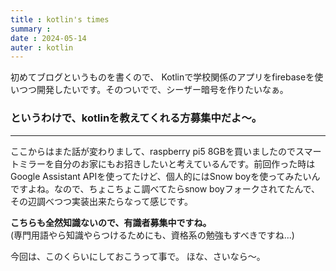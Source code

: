 ```yaml
---
title : kotlin's times
summary : 
date : 2024-05-14
auter : kotlin
---
```

初めてブログというものを書くので、
Kotlinで学校関係のアプリをfirebaseを使いつつ開発したいです。そのついでで、シーザー暗号を作りたいなぁ。

### というわけで、kotlinを教えてくれる方募集中だよ〜。

---
ここからはまた話が変わりまして、raspberry pi5 8GBを買いましたのでスマートミラーを自分のお家にもお招きしたいと考えているんです。前回作った時はGoogle Assistant APIを使ってたけど、個人的にはSnow boyを使ってみたいんですよね。なので、ちょこちょこ調べてたらsnow boyフォークされてたんで、その辺調べつつ実装出来たらなって感じです。

**こちらも全然知識ないので、有識者募集中ですね。**</br>(専門用語やら知識やらつけるためにも、資格系の勉強もすべきですね...)

今回は、このくらいにしておこうって事で。
ほな、さいなら〜。


